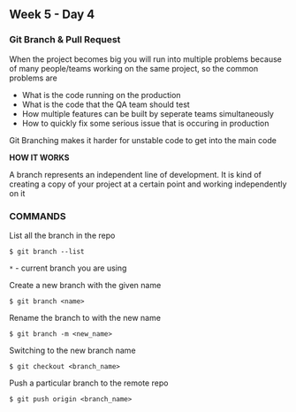 ## Week 5 - Day 4

### Git Branch & Pull Request

When the project becomes big you will run into multiple problems because of many people/teams working on the same project, so the common problems are

- What is the code running on the production 
- What is the code that the QA team should test
- How multiple features can be built by seperate teams simultaneously
- How to quickly fix some serious issue that is occuring in production

Git Branching makes it harder for unstable code to get into the main code



**HOW IT WORKS**

A branch represents an independent line of development. It is kind of creating a copy of your project at a certain point and working independently on it



### COMMANDS



List all the branch in the repo 

```shell
$ git branch --list
```

`*`  - current branch you are using



Create a new branch with the given name

```shell
$ git branch <name>
```



Rename the branch to with the new name

```shell
$ git branch -m <new_name>
```



Switching to the new branch name

```shell
$ git checkout <branch_name>
```



Push a particular branch to the remote repo

```shell
$ git push origin <branch_name>
```


